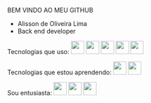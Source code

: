BEM VINDO AO MEU GITHUB

- Alisson de Oliveira Lima
- Back end developer

Tecnologias que uso:
<img src="https://cdn.jsdelivr.net/gh/devicons/devicon@latest/icons/java/java-original.svg" style="width: 30px; height: 30px;"/>
<img src="https://cdn.jsdelivr.net/gh/devicons/devicon@latest/icons/quarkus/quarkus-plain.svg" style="width: 30px; height: 30px;"/>
<img src="https://cdn.jsdelivr.net/gh/devicons/devicon@latest/icons/postgresql/postgresql-original.svg" style="width: 30px; height: 30px;"/>
<img src="https://cdn.jsdelivr.net/gh/devicons/devicon@latest/icons/git/git-original.svg" style="width: 30px; height: 30px;"/>
<img src="https://cdn.jsdelivr.net/gh/devicons/devicon@latest/icons/github/github-original.svg" style="width: 30px; height: 30px;"/>

Tecnologias que estou aprendendo:
<img src="https://cdn.jsdelivr.net/gh/devicons/devicon@latest/icons/go/go-original.svg" style="width: 30px; height: 30px;"/>
<img src="https://cdn.jsdelivr.net/gh/devicons/devicon@latest/icons/mongodb/mongodb-original.svg" style="width: 30px; height: 30px;"/>

Sou entusiasta:
<img src="https://cdn.jsdelivr.net/gh/devicons/devicon@latest/icons/linux/linux-original.svg" style="width: 30px; height: 30px;"/>
<img src="https://cdn.jsdelivr.net/gh/devicons/devicon@latest/icons/archlinux/archlinux-original.svg" style="width: 30px; height: 30px;"/>
<img src="https://cdn.jsdelivr.net/gh/devicons/devicon@latest/icons/bash/bash-original.svg" style="width: 30px; height: 30px;"/>
